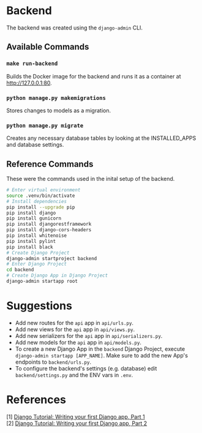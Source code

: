 # Backend

The backend was created using the `django-admin` CLI.

## Available Commands

### `make run-backend`

Builds the Docker image for the backend and runs it as a container at http://127.0.0.1:80.

### `python manage.py makemigrations`

Stores changes to models as a migration.

### `python manage.py migrate`

Creates any necessary database tables by looking at the INSTALLED_APPS and database settings.

## Reference Commands

These were the commands used in the inital setup of the backend.

```bash
# Enter virtual environment
source .venv/bin/activate
# Install dependencies
pip install --upgrade pip
pip install django
pip install gunicorn
pip install djangorestframework
pip install django-cors-headers
pip install whitenoise
pip install pylint
pip install black
# Create Django Project
django-admin startproject backend
# Enter Django Project
cd backend
# Create Django App in Django Project
django-admin startapp root
```

# Suggestions

- Add new routes for the `api` app in `api/urls.py`.
- Add new views for the `api` app in `api/views.py`.
- Add new serializers for the `api` app in `api/serializers.py`.
- Add new models for the `api` app in `api/models.py`.
- To create a new Django App in the `backend` Django Project, execute `django-admin startapp [APP_NAME]`. Make sure to add the new App's endpoints to `backend/urls.py`.
- To configure the backend's settings (e.g. database) edit `backend/settings.py` and the ENV vars in `.env`.

# References

[1] [Django Tutorial: Writing your first Django app, Part 1](https://docs.djangoproject.com/en/4.2/intro/tutorial01/#) \
[2] [Django Tutorial: Writing your first Django app, Part 2](https://docs.djangoproject.com/en/4.2/intro/tutorial02/)
